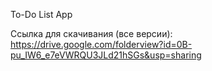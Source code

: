 To-Do List App

Ссылка для скачивания (все версии):
https://drive.google.com/folderview?id=0B-pu_IW6_e7eVWRQU3JLd21hSGs&usp=sharing
